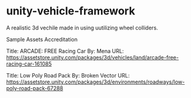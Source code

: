 # unity-vehicle-framework
A realistic 3d vechile made in using uutilizing wheel colliders.


Sample Assets Accreditation

Title: ARCADE: FREE Racing Car
   By: Mena
  URL: https://assetstore.unity.com/packages/3d/vehicles/land/arcade-free-racing-car-161085

Title: Low Poly Road Pack
   By: Broken Vector
  URL: https://assetstore.unity.com/packages/3d/environments/roadways/low-poly-road-pack-67288
